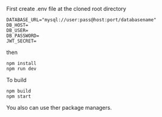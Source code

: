First create .env file at the cloned root directory
```
DATABASE_URL="mysql://user:pass@host:port/databasename"
DB_HOST=
DB_USER=
DB_PASSWORD=
JWT_SECRET=
```

then 

```
npm install
npm run dev
```

To build
```
npm build
npm start
```

You also can use ther package managers.
